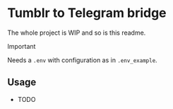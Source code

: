 # Tumblr to Telegram bridge

The whole project is WIP and so is this readme.

>[!IMPORTANT]
> Needs a `.env` with configuration as in `.env_example`.

## Usage

- TODO

